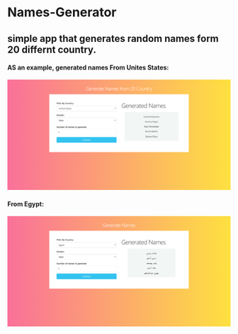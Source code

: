 # Names-Generator
## simple app that generates random names form 20 differnt country.

#### AS an example, generated names From Unites States:
![](screenshots/Names%20Generator%20US.png)

#### From Egypt:
![](screenshots/Names%20Generator%20EG.png)
